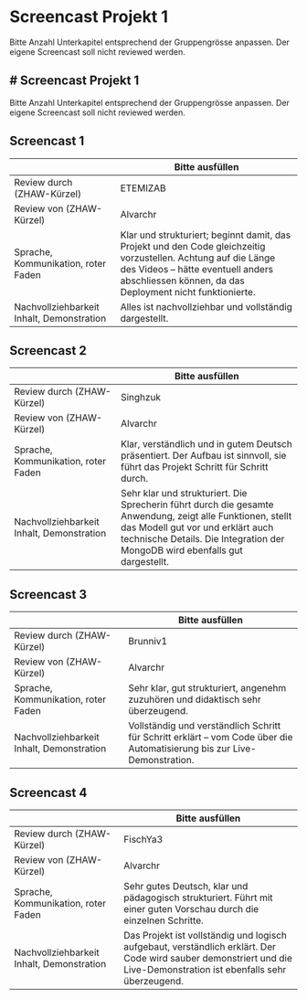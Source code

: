 ﻿# Screencast Projekt 1

Bitte Anzahl Unterkapitel entsprechend der Gruppengrösse anpassen. Der eigene Screencast soll nicht reviewed werden.

## # Screencast Projekt 1

Bitte Anzahl Unterkapitel entsprechend der Gruppengrösse anpassen. Der eigene Screencast soll nicht reviewed werden.

## Screencast 1

|       | Bitte ausfüllen |
|-------|-----------------|
| Review durch (ZHAW-Kürzel) | ETEMIZAB |
| Review von (ZHAW-Kürzel)   | Alvarchr |
| Sprache, Kommunikation, roter Faden | Klar und strukturiert; beginnt damit, das Projekt und den Code gleichzeitig vorzustellen. Achtung auf die Länge des Videos – hätte eventuell anders abschliessen können, da das Deployment nicht funktionierte. |
| Nachvollziehbarkeit Inhalt, Demonstration | Alles ist nachvollziehbar und vollständig dargestellt. |

## Screencast 2

|       | Bitte ausfüllen | 
|-------|-----------------|
| Review durch (ZHAW-Kürzel) | Singhzuk |
| Review von (ZHAW-Kürzel)   | Alvarchr |
| Sprache, Kommunikation, roter Faden | Klar, verständlich und in gutem Deutsch präsentiert. Der Aufbau ist sinnvoll, sie führt das Projekt Schritt für Schritt durch. |
| Nachvollziehbarkeit Inhalt, Demonstration | Sehr klar und strukturiert. Die Sprecherin führt durch die gesamte Anwendung, zeigt alle Funktionen, stellt das Modell gut vor und erklärt auch technische Details. Die Integration der MongoDB wird ebenfalls gut dargestellt. |

## Screencast 3

|       | Bitte ausfüllen |
|-------|-----------------|
| Review durch (ZHAW-Kürzel) | Brunniv1 |
| Review von (ZHAW-Kürzel)   | Alvarchr |
| Sprache, Kommunikation, roter Faden | Sehr klar, gut strukturiert, angenehm zuzuhören und didaktisch sehr überzeugend. |
| Nachvollziehbarkeit Inhalt, Demonstration | Vollständig und verständlich Schritt für Schritt erklärt – vom Code über die Automatisierung bis zur Live-Demonstration. |

## Screencast 4

|       | Bitte ausfüllen |
|-------|-----------------|
| Review durch (ZHAW-Kürzel) | FischYa3 |
| Review von (ZHAW-Kürzel)   | Alvarchr |
| Sprache, Kommunikation, roter Faden | Sehr gutes Deutsch, klar und pädagogisch strukturiert. Führt mit einer guten Vorschau durch die einzelnen Schritte. |
| Nachvollziehbarkeit Inhalt, Demonstration | Das Projekt ist vollständig und logisch aufgebaut, verständlich erklärt. Der Code wird sauber demonstriert und die Live-Demonstration ist ebenfalls sehr überzeugend. |
